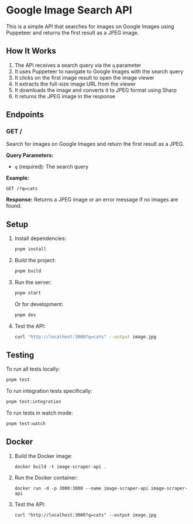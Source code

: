# Google Image Search API

This is a simple API that searches for images on Google Images using Puppeteer and returns the first result as a JPEG image.

## How It Works

1. The API receives a search query via the `q` parameter
2. It uses Puppeteer to navigate to Google Images with the search query
3. It clicks on the first image result to open the image viewer
4. It extracts the full-size image URL from the viewer
5. It downloads the image and converts it to JPEG format using Sharp
6. It returns the JPEG image in the response

## Endpoints

### GET /

Search for images on Google Images and return the first result as a JPEG.

**Query Parameters:**
- `q` (required): The search query

**Example:**
```
GET /?q=cats
```

**Response:**
Returns a JPEG image or an error message if no images are found.

## Setup

1. Install dependencies:
   ```bash
   pnpm install
   ```

2. Build the project:
   ```bash
   pnpm build
   ```

3. Run the server:
   ```bash
   pnpm start
   ```

   Or for development:
   ```bash
   pnpm dev
   ```

4. Test the API:
   ```bash
   curl "http://localhost:3000?q=cats" --output image.jpg
   ```

## Testing

To run all tests locally:

```bash
pnpm test
```

To run integration tests specifically:

```bash
pnpm test:integration
```

To run tests in watch mode:

```bash
pnpm test:watch
```

## Docker

1. Build the Docker image:
   ```
   docker build -t image-scraper-api .
   ```

2. Run the Docker container:
   ```
   docker run -d -p 3000:3000 --name image-scraper-api image-scraper-api
   ```

3. Test the API:
   ```
   curl "http://localhost:3000?q=cats" --output image.jpg
   ```
